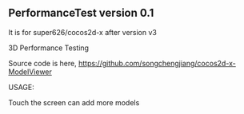 ## PerformanceTest version 0.1 ##
It is for super626/cocos2d-x after version v3

3D Performance Testing

Source code is here,
https://github.com/songchengjiang/cocos2d-x-ModelViewer

USAGE:

Touch the screen can add more models